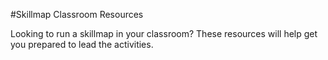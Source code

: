 #Skillmap Classroom Resources

Looking to run a skillmap in your classroom? These resources will help get you prepared to lead the activities. 
